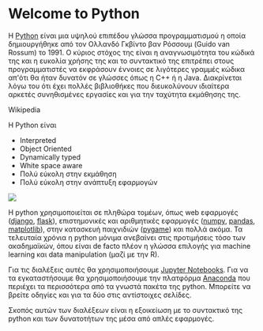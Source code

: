 # Welcome to Python

Η [Python](https://www.python.org) είναι μια υψηλού επιπέδου γλώσσα προγραμματισμού η οποία δημιουργήθηκε από τον Ολλανδό Γκβίντο βαν Ρόσσουμ (Guido van Rossum) το 1991. Ο κύριος στόχος της είναι η αναγνωσιμότητα του κώδικά της και η ευκολία χρήσης της και το συντακτικό της επιτρέπει στους προγραμματιστές να εκφράσουν έννοιες σε λιγότερες γραμμές κώδικα απ'ότι θα ήταν δυνατόν σε γλώσσες όπως η C++ ή η Java. Διακρίνεται λόγω του ότι έχει πολλές βιβλιοθήκες που διευκολύνουν ιδιαίτερα αρκετές συνηθισμένες εργασίες και για την ταχύτητα εκμάθησης της.

Wikipedia

Η Python είναι

- Interpreted
- Object Oriented
- Dynamically typed
- White space aware
- Πολύ εύκολη στην εκμάθηση
- Πολύ εύκολη στην ανάπτυξη εφαρμογών

![](https://imgs.xkcd.com/comics/python.png)

Η python χρησιμοποιείται σε πληθώρα τομέων, όπως web εφαρμογές ([django](https://www.djangoproject.com/), [flask](http://flask.pocoo.org/)), επιστημονικές και αριθμητικές εφαρμογές ([numpy](http://www.numpy.org/), [pandas](http://pandas.pydata.org/), [matplotlib](https://matplotlib.org/)), στην κατασκευή παιχνιδιών ([pygame](https://www.pygame.org/news)) και πολλά ακόμα. Τα τελευταία χρόνια η python μόνιμα ανεβαίνει στις προτιμήσεις τόσο των ακαδημαϊκών, όπου είναι de facto πλέον η γλώσσα επιλογής για machine learning και data manipulation (μαζί με την R).

Για τις διαλέξεις αυτές θα χρησιμοποιήσουμε [Jupyter Notebooks](https://jupyter.org). Για να τα εγκαταστήσουμε θα χρησιμοποιήσουμε την πλατφόρμα [Anaconda](https://www.continuum.io/downloads) που περιέχει τα περισσότερα από τα γνωστά πακέτα της python. Μπορείτε να βρείτε οδηγίες και για τα δύο στις αντίστοιχες σελίδες.

Σκοπός αυτών των διαλέξεων είναι η εξοικείωση με το συντακτικό της python και των δυνατοτήτων της μέσα από απλές εφαρμογές.
